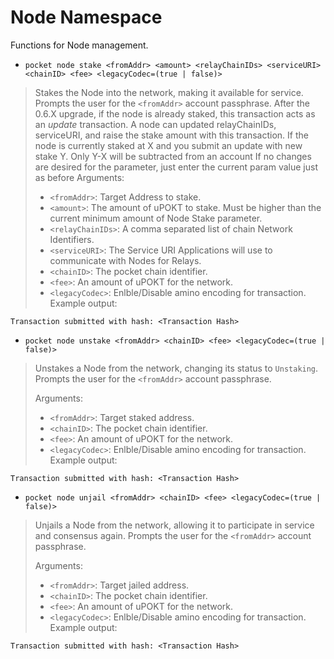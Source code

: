 # Node Namespace
Functions for Node management.

- `pocket node stake <fromAddr> <amount> <relayChainIDs> <serviceURI> <chainID> <fee> <legacyCodec=(true | false)>`
> Stakes the Node into the network, making it available for service. Prompts the user for the `<fromAddr>` account passphrase.
> After the 0.6.X upgrade, if the node is already staked, this transaction acts as an *update* transaction.
> A node can updated relayChainIDs, serviceURI, and raise the stake amount with this transaction.
> If the node is currently staked at X and you submit an update with new stake Y. Only Y-X will be subtracted from an account
> If no changes are desired for the parameter, just enter the current param value just as before
> Arguments:
> - `<fromAddr>`: Target Address to stake.
> - `<amount>`: The amount of uPOKT to stake. Must be higher than the current minimum amount of Node Stake parameter.
> - `<relayChainIDs>`: A comma separated list of chain Network Identifiers.
> - `<serviceURI>`: The Service URI Applications will use to communicate with Nodes for Relays.
> - `<chainID>`: The pocket chain identifier.
> - `<fee>`:  An amount of uPOKT for the network.
> - `<legacyCodec>`: Enlble/Disable amino encoding for transaction.
> Example output:
```
Transaction submitted with hash: <Transaction Hash>
```

- `pocket node unstake <fromAddr> <chainID> <fee> <legacyCodec=(true | false)>`
> Unstakes a Node from the network, changing its status to `Unstaking`. Prompts the user for the `<fromAddr>` account passphrase.
>
> Arguments:
> - `<fromAddr>`: Target staked address.
> - `<chainID>`: The pocket chain identifier.
> - `<fee>`:  An amount of uPOKT for the network.
> - `<legacyCodec>`: Enlble/Disable amino encoding for transaction.
> Example output:
```
Transaction submitted with hash: <Transaction Hash>
```

- `pocket node unjail <fromAddr> <chainID> <fee> <legacyCodec=(true | false)>`
> Unjails a Node from the network, allowing it to participate in service and consensus again. Prompts the user for the `<fromAddr>` account passphrase.
>
> Arguments:
> - `<fromAddr>`: Target jailed address.
> - `<chainID>`: The pocket chain identifier.
> - `<fee>`:  An amount of uPOKT for the network.
> - `<legacyCodec>`: Enlble/Disable amino encoding for transaction.
> Example output:
```
Transaction submitted with hash: <Transaction Hash>
```
